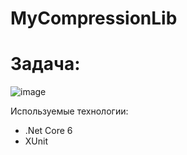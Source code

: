 # MyCompressionLib

# Задача:
![image](https://github.com/OgOlegator/MyCompressionLib/assets/92753056/0a853343-6a95-443a-ae90-255f764859a4)

Используемые технологии:
- .Net Core 6
- XUnit

